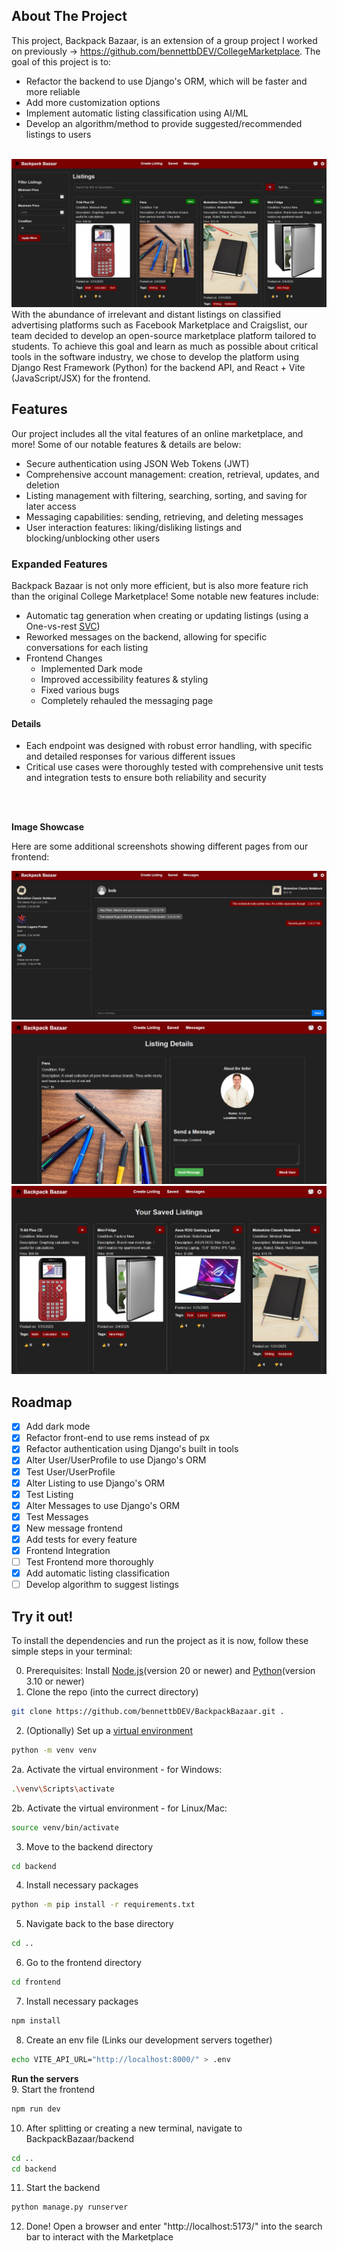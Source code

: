 <!-- ABOUT THE PROJECT -->
## About The Project
This project, Backpack Bazaar, is an extension of a group project I worked on previously -> https://github.com/bennettbDEV/CollegeMarketplace. The goal of this project is to: 
- Refactor the backend to use Django's ORM, which will be faster and more reliable
- Add more customization options
- Implement automatic listing classification using AI/ML
- Develop an algorithm/method to provide suggested/recommended listings to users

<br>

<div align="center">
  <a href="https://github.com/bennettbDEV/BackpackBazaar">
    <img src="README_Images/homepage_example.jpg" alt="Home Page">
  </a>
</div>
With the abundance of irrelevant and distant listings on classified advertising platforms such as Facebook Marketplace and Craigslist,
our team decided to develop an open-source marketplace platform tailored to students. To achieve this goal and learn as much as possible about
critical tools in the software industry, we chose to develop the platform using Django Rest Framework (Python) for the backend API, and React + Vite (JavaScript/JSX) for the frontend. 

## Features
Our project includes all the vital features of an online marketplace, and more! Some of our notable features & details are below:
- Secure authentication using JSON Web Tokens (JWT)
- Comprehensive account management: creation, retrieval, updates, and deletion
- Listing management with filtering, searching, sorting, and saving for later access
- Messaging capabilities: sending, retrieving, and deleting messages
- User interaction features: liking/disliking listings and blocking/unblocking other users

### Expanded Features
Backpack Bazaar is not only more efficient, but is also more feature rich than the original College Marketplace!
Some notable new features include:

- Automatic tag generation when creating or updating listings (using a One-vs-rest [SVC](https://scikit-learn.org/stable/modules/generated/sklearn.svm.SVC.html))
- Reworked messages on the backend, allowing for specific conversations for each listing
- Frontend Changes
    - Implemented Dark mode
    - Improved accessibility features & styling
    - Fixed various bugs
    - Completely rehauled the messaging page
<h4>Details</h4>

- Each endpoint was designed with robust error handling, with specific and detailed responses for various different issues
- Critical use cases were thoroughly tested with comprehensive unit tests and integration tests to ensure both reliability and security

<br/>
<br/>

**Image Showcase**

Here are some additional screenshots showing different pages from our frontend:
<div>
  <a>
    <img src="README_Images/revamped_messaging_page.jpg" alt="Revamped Messaging Page">
    <img src="README_Images/single_listing_page.png" alt="Single Listing Page">
    <img src="README_Images/saved_listings_page.jpg" alt="Saved Listing Page">
  </a>
</div>

## Roadmap

- [X] Add dark mode
- [X] Refactor front-end to use rems instead of px
- [X] Refactor authentication using Django's built in tools
- [X] Alter User/UserProfile to use Django's ORM
- [X] Test User/UserProfile
- [X] Alter Listing to use Django's ORM
- [X] Test Listing
- [X] Alter Messages to use Django's ORM
- [X] Test Messages
- [X] New message frontend
- [X] Add tests for every feature
- [X] Frontend Integration
- [ ] Test Frontend more thoroughly
- [X] Add automatic listing classification
- [ ] Develop algorithm to suggest listings

## Try it out!
To install the dependencies and run the project as it is now, follow these simple steps in your terminal:

0. Prerequisites:
Install [Node.js](https://nodejs.org/en/download/package-manager)(version 20 or newer) and [Python](https://www.python.org/downloads/)(version 3.10 or newer)
1. Clone the repo (into the currect directory)
```sh
git clone https://github.com/bennettbDEV/BackpackBazaar.git .
```
2. (Optionally) Set up a [virtual environment](https://www.freecodecamp.org/news/how-to-setup-virtual-environments-in-python/)
```sh
python -m venv venv
```
2a. Activate the virtual environment - for Windows:
```sh
.\venv\Scripts\activate
```
2b. Activate the virtual environment - for Linux/Mac:
```sh
source venv/bin/activate
```
3. Move to the backend directory 
```sh
cd backend
```
4. Install necessary packages
```sh
python -m pip install -r requirements.txt
```
5. Navigate back to the base directory
```sh
cd ..
```
6. Go to the frontend directory
```sh
cd frontend
```
7. Install necessary packages
```sh
npm install
```
8. Create an env file (Links our development servers together)
```sh
echo VITE_API_URL="http://localhost:8000/" > .env
```
**Run the servers** <br/>
9. Start the frontend
```sh
npm run dev
```
10. After splitting or creating a new terminal, navigate to BackpackBazaar/backend
```sh
cd ..
cd backend
```
11. Start the backend
```sh
python manage.py runserver
```
12. Done!
    Open a browser and enter "http://localhost:5173/" into the search bar to interact with the Marketplace
